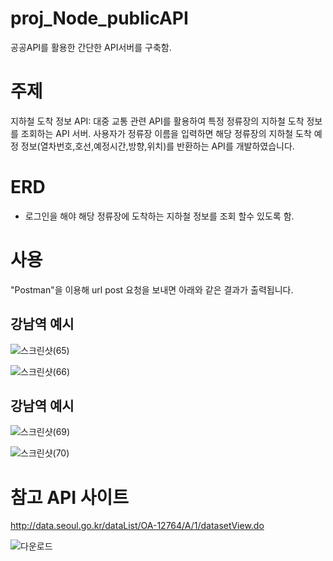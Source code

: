 # proj_Node_publicAPI
공공API를 활용한 간단한 API서버를 구축함.



# 주제
지하철 도착 정보 API: 대중 교통 관련 API를 활용하여 특정 정류장의 지하철 도착 정보를 조회하는 API 서버.
사용자가 정류장 이름을 입력하면 해당 정류장의 지하철 도착 예정 정보(열차번호,호선,예정시간,방향,위치)를 반환하는 API를 개발하였습니다.



# ERD 
- 로그인을 해야 해당 정류장에 도착하는 지하철 정보를 조회 할수 있도록 함.


# 사용
"Postman"을 이용해 url post 요청을 보내면 아래와 같은 결과가 출력됩니다.

## 강남역 예시
![스크린샷(65)](https://github.com/kimYHgit/proj_Node_publicAPI/assets/130536070/18248087-7703-48a7-8278-793452ef1bc7)

![스크린샷(66)](https://github.com/kimYHgit/proj_Node_publicAPI/assets/130536070/113f1eb7-2d2f-42e6-b0ba-667a1b499df3)



## 강남역 예시
![스크린샷(69)](https://github.com/kimYHgit/proj_Node_publicAPI/assets/130536070/e6ca58c1-8c25-424c-9843-8b32470fe40c)


![스크린샷(70)](https://github.com/kimYHgit/proj_Node_publicAPI/assets/130536070/470dad15-02ef-4a65-8552-11689e271830)



# 참고 API 사이트
http://data.seoul.go.kr/dataList/OA-12764/A/1/datasetView.do




![다운로드](https://github.com/kimYHgit/proj_Node_publicAPI/assets/130536070/c6c7a2e3-c2d4-46d1-b3ca-5ca5cc91eae8)



